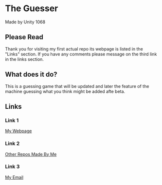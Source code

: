 # The Guesser
Made by Unity 1068

## Please Read
Thank you for visiting my first actual repo its webpage is listed in the "Links" section.
If you have any comments please message on the third link in the links section.

## What does it do?
This is a guessing game that will be updated and later the feature of the machine guessing what you think might be added afte beta.

## Links
### Link 1
[My Webpage](https://unity1068.github.io/The-Guesser/)
### Link 2
[Other Repos Made By Me](https://github.com/unity1068/repos)
### Link 3
[My Email](mykelc1025@gmail.com)
